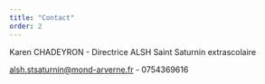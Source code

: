 ```yaml
---
title: "Contact"
order: 2
---
```

Karen CHADEYRON - Directrice ALSH Saint Saturnin extrascolaire

alsh.stsaturnin@mond-arverne.fr - 0754369616 